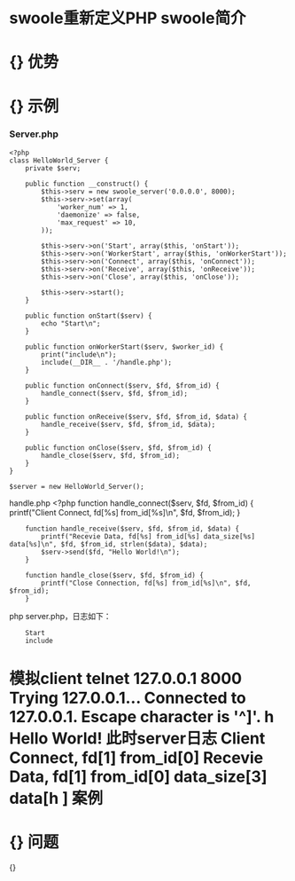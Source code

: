 swoole重新定义PHP
swoole简介
======
{}
优势
======
{}
示例
======
### Server.php
    <?php
    class HelloWorld_Server {
        private $serv;
    
        public function __construct() {
            $this->serv = new swoole_server('0.0.0.0', 8000);
            $this->serv->set(array(
                'worker_num' => 1,
                'daemonize' => false,
                'max_request' => 10, 
            ));    
    
            $this->serv->on('Start', array($this, 'onStart'));
            $this->serv->on('WorkerStart', array($this, 'onWorkerStart'));
            $this->serv->on('Connect', array($this, 'onConnect'));
            $this->serv->on('Receive', array($this, 'onReceive'));
            $this->serv->on('Close', array($this, 'onClose'));
    
            $this->serv->start();
        }   
    
        public function onStart($serv) {
            echo "Start\n";
        }   
    
        public function onWorkerStart($serv, $worker_id) {
            print("include\n");
            include(__DIR__ . '/handle.php');
        }   
    
        public function onConnect($serv, $fd, $from_id) {
            handle_connect($serv, $fd, $from_id);
        }   
    
        public function onReceive($serv, $fd, $from_id, $data) {
            handle_receive($serv, $fd, $from_id, $data);
        }   
    
        public function onClose($serv, $fd, $from_id) {
            handle_close($serv, $fd, $from_id);
        }   
    }
    
    $server = new HelloWorld_Server();

handle.php
        <?php
        function handle_connect($serv, $fd, $from_id) {
            printf("Client Connect, fd[%s] from_id[%s]\n", $fd, $from_id);
        }
        
        function handle_receive($serv, $fd, $from_id, $data) {
            printf("Recevie Data, fd[%s] from_id[%s] data_size[%s] data[%s]\n", $fd, $from_id, strlen($data), $data);
            $serv->send($fd, "Hello World!\n");
        }
        
        function handle_close($serv, $fd, $from_id) {
            printf("Close Connection, fd[%s] from_id[%s]\n", $fd, $from_id);
        }
php server.php，日志如下：
        
        Start
        include
模拟client
        telnet 127.0.0.1 8000
        Trying 127.0.0.1...
        Connected to 127.0.0.1.
        Escape character is '^]'.
        h
        Hello World!
此时server日志
        Client Connect, fd[1] from_id[0]
        Recevie Data, fd[1] from_id[0] data_size[3] data[h
        ]
案例
======
{}
问题
======
{}
